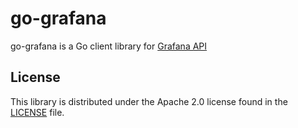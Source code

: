 # go-grafana
go-grafana is a Go client library for [Grafana API](http://docs.grafana.org/http_api/)

## License ##

This library is distributed under the Apache 2.0 license found in the [LICENSE](./LICENSE)
file.
